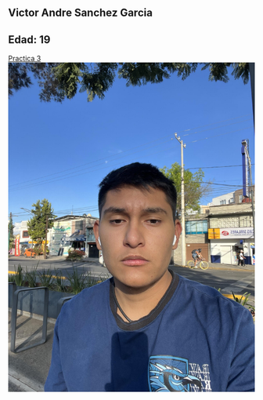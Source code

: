 Victor Andre Sanchez Garcia 
---
Edad: 19
---
[Practica 3](https://victor-sanchez-3010.github.io/WebDev%5FVictorSanchez/)
![Yo](./img/Yo.jpg)